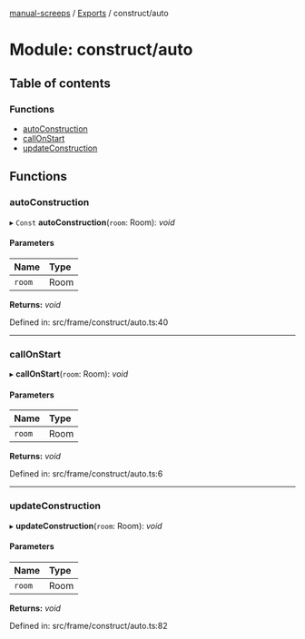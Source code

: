 [manual-screeps](../README.md) / [Exports](../modules.md) / construct/auto

# Module: construct/auto

## Table of contents

### Functions

- [autoConstruction](construct_auto.md#autoconstruction)
- [callOnStart](construct_auto.md#callonstart)
- [updateConstruction](construct_auto.md#updateconstruction)

## Functions

### autoConstruction

▸ `Const` **autoConstruction**(`room`: Room): *void*

#### Parameters

| Name | Type |
| :------ | :------ |
| `room` | Room |

**Returns:** *void*

Defined in: src/frame/construct/auto.ts:40

___

### callOnStart

▸ **callOnStart**(`room`: Room): *void*

#### Parameters

| Name | Type |
| :------ | :------ |
| `room` | Room |

**Returns:** *void*

Defined in: src/frame/construct/auto.ts:6

___

### updateConstruction

▸ **updateConstruction**(`room`: Room): *void*

#### Parameters

| Name | Type |
| :------ | :------ |
| `room` | Room |

**Returns:** *void*

Defined in: src/frame/construct/auto.ts:82

